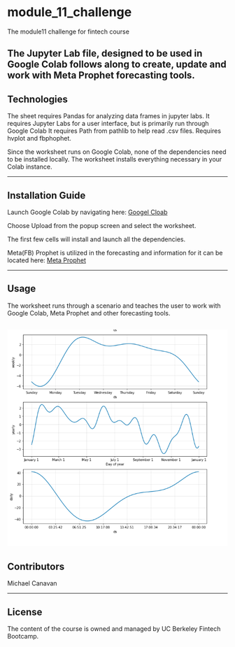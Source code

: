 # module_11_challenge

The module11 challenge for fintech course

The Jupyter Lab file, designed to be used in Google Colab follows along to create, update and work with Meta Prophet forecasting tools.
---

## Technologies

The sheet requires Pandas for analyzing data frames in jupyter labs.
It requires Jupyter Labs for a user interface, but is primarily run through Google Colab
It requires Path from pathlib to help read .csv files.
Requires hvplot and fbphophet.

Since the worksheet runs on Google Colab, none of the dependencies need to be installed locally.  The worksheet installs everything necessary in your Colab instance.

---

## Installation Guide

Launch Google Colab by navigating here: [Googel Cloab](https://colab.research.google.com/)

Choose Upload from the popup screen and select the worksheet.

The first few cells will install and launch all the dependencies.

Meta(FB) Prophet is utilized in the forecasting and information for it can be located here: [Meta Prophet](https://facebook.github.io/prophet/)

---

## Usage

The worksheet runs through a scenario and teaches the user to work with Google Colab, Meta Prophet and other forecasting tools.

![Forecast Example](forecast_image.PNG)
---

## Contributors

Michael Canavan

---

## License

The content of the course is owned and managed by UC Berkeley Fintech Bootcamp.
